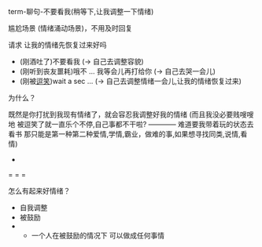 
term-聊句-不要看我(稍等下,让我调整一下情绪)

尴尬场景 (情绪涌动场景)，不用及时回复

请求 让我的情绪先恢复过来好吗

- (刚酒吐了)不要看我 (-> 自己去调整容貌)
- (刚听到丧友噩耗)哦不 ... 我等会儿再打给你 (-> 自己去哭一会儿)
- (刚被[逗笑](https://twitter.com/ABC/status/854879310859063296))wait a sec ... (-> 自己去调整情绪一会儿,让我的情绪恢复过来)

为什么？

既然是你打扰到我现有情绪了，就会容忍我调整好我的情绪 (而且我没必要贱嗖嗖地 被逗笑了就一直乐个不停,自己事都不干啦? ———— 难道要我带着玩的状态去看书 那只能是第一种第二种爱情,学情,霸业，做难的事,如果想寻找同类,说情,看情)


-

= = = 

怎么有起来好情绪？

- 自我调整
- 被鼓励
- - 一个人在被鼓励的情况下 可以做成任何事情

